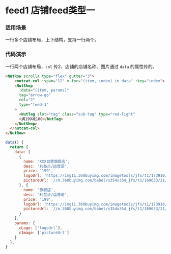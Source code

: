 # feed1 店铺feed类型一

### 适用场景

一行多个店铺布局，上下结构，支持一行两个。

### 代码演示

一行两个店铺布局，`col` 传2，店铺的店铺名称、图片通过 `data` 的属性传的。

```html
<NutRow scrollX type="flex" gutter="3">
    <nutcat-col :span="12" v-for="(item, index) in data" :key="index">
    <NutShop
      :data="[item, params]" 
      tag="arrow-go"
      col="2" 
      type="feed-1" 
    >
      <NutTag slot="tag" class="sub-tag" type="red-light"
      >满199减100</NutTag>
    </NutShop>
  </nutcat-col>
</NutRow>
```

```javascript
data() {
  return {
    data: [
      {
        name: 'XXX自营旗舰店',
        desc: '利益点/运营语',
        price: '199',
        logoUrl: 'https://img11.360buyimg.com/imagetools/jfs/t1/173910/14/18452/4865/60e3c11dEe24a049b/60e1e1ed280b56ac.png',
        pictureUrl: '//m.360buyimg.com/babel/s354x354_jfs/t1/169633/21/20537/104213/60821d78E618f6f68/3446b6abe26a05ce.jpg!q50.jpg'
      }, {
        name: '旗舰店',
        desc: '利益点/运营语',
        price: '199',
        logoUrl: 'https://img11.360buyimg.com/imagetools/jfs/t1/173910/14/18452/4865/60e3c11dEe24a049b/60e1e1ed280b56ac.png',
        pictureUrl: '//m.360buyimg.com/babel/s354x354_jfs/t1/169633/21/20537/104213/60821d78E618f6f68/3446b6abe26a05ce.jpg!q50.jpg'
      }
    ],
    params: {
      cLogo: ['logoUrl'],
      cImage: ['pictureUrl']
    }
  };
}
```


<!-- ### Events

| 事件名 | 说明           | 回调参数     |
|--------|----------------|--------------|
| click  | 点击按钮时触发 | event: Event | -->

